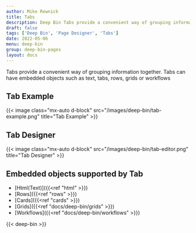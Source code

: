 ```yaml
---
author: Mike Rewnick
title: Tabs
description: Deep Bin Tabs provide a convenient way of grouping information together. Tabs can have embedded objects such as text, tabs, rows, grids or workflows.
draft: false
tags: ['Deep Bin', 'Page Designer', 'Tabs']
date: 2022-05-06
menu: deep-bin
group: deep-bin-pages
layout: docs
---
```


Tabs provide a convenient way of grouping information together. Tabs can have embedded objects such as text, tabs, rows, grids or workflows

## Tab Example

{{< image class="mx-auto d-block"  src="/images/deep-bin/tab-example.png" title="Tab Example" >}}

## Tab Designer

{{< image class="mx-auto d-block"  src="/images/deep-bin/tab-editor.png" title="Tab Designer" >}}

## Embedded objects supported by Tab

- [Html(Text)]({{<ref "html" >}})
- [Rows]({{<ref "rows" >}})
- [Cards]({{<ref "cards" >}})
- [Grids]({{<ref "docs/deep-bin/grids" >}})
- [Workflows]({{<ref "docs/deep-bin/workflows" >}})

{{< deep-bin >}}
